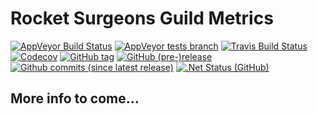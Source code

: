 # Rocket Surgeons Guild Metrics
[![AppVeyor Build Status](https://img.shields.io/appveyor/ci/RocketSurgeonsGuild/Metrics/master.svg?logo=appveyor&style=for-the-badge)](https://ci.appveyor.com/project/RocketSurgeonsGuild/Metrics)
[![AppVeyor tests branch](https://img.shields.io/appveyor/tests/RocketSurgeonsGuild/Metrics/master.svg?style=for-the-badge)]()
[![Travis Build Status](https://img.shields.io/travis/RocketSurgeonsGuild/Metrics/master.svg?&colorB=3EAAAF&style=for-the-badge)](https://ci.appveyor.com/project/david-driscoll/Metrics)
[![Codecov](https://img.shields.io/codecov/c/gh/RocketSurgeonsGuild/Metrics/master.svg?style=for-the-badge)](https://codecov.io/gh/RocketSurgeonsGuild/Metrics)
[![GitHub tag](https://img.shields.io/github/tag/RocketSurgeonsGuild/Metrics.svg?style=for-the-badge)](https://github.com/RocketSurgeonsGuild/Metrics/tags)
[![GitHub (pre-)release](https://img.shields.io/github/release/RocketSurgeonsGuild/Metrics.svg?style=for-the-badge)](https://github.com/RocketSurgeonsGuild/Metrics/releases)
[![Github commits (since latest release)](https://img.shields.io/github/commits-since/RocketSurgeonsGuild/Metrics/latest.svg?style=for-the-badge)](https://github.com/RocketSurgeonsGuild/Metrics/releases)
[![.Net Status (GitHub)](https://img.shields.io/dotnetstatus/gh/RocketSurgeonsGuild/Metrics/API.svg?style=for-the-badge)](http://dotnet-status.com/)


## More info to come...
